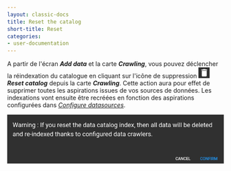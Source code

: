 ```yaml
---
layout: classic-docs
title: Reset the catalog
short-title: Reset
categories:
- user-documentation
---
```

 
A partir de l'écran ***Add data*** et la carte ***Crawling***, vous pouvez déclencher la réindexation du catalogue en cliquant sur l'icône de suppression <img src="/assets/images/user-documentation/regards-icons/admin/delete.png" alt="reset" height="25"> ***Reset catalog*** depuis la carte ***Crawling***.
Cette action aura pour effet de supprimer toutes les aspirations issues de vos sources de données. Les indexations vont ensuite être recréées en fonction des aspirations configurées dans *[Configure datasources](/user-documentation/5-crawler/configure-datasource)*.

<div align="center">
  <img src="/assets/images/user-documentation/5-crawler/crawler-reset-catalog.png" alt="reset catalog" width="800"> 
</div>